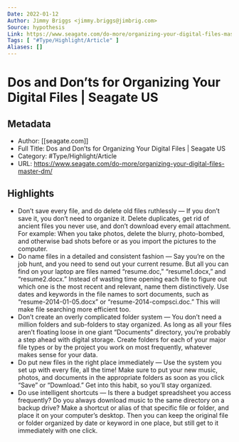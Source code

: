 ```yaml
---
Date: 2022-01-12
Author: Jimmy Briggs <jimmy.briggs@jimbrig.com>
Source: hypothesis
Link: https://www.seagate.com/do-more/organizing-your-digital-files-master-dm/
Tags: [ "#Type/Highlight/Article" ]
Aliases: []
---
```

# Dos and Don’ts for Organizing Your Digital Files | Seagate US

## Metadata
- Author: [[seagate.com]]
- Full Title: Dos and Don’ts for Organizing Your Digital Files | Seagate US
- Category: #Type/Highlight/Article 
- URL: https://www.seagate.com/do-more/organizing-your-digital-files-master-dm/

## Highlights
- Don’t save every file, and do delete old files ruthlessly — If you don’t save it, you don’t need to organize it. Delete duplicates, get rid of ancient files you never use, and don’t download every email attachment. For example: When you take photos, delete the blurry, photo-bombed, and otherwise bad shots before or as you import the pictures to the computer.
- Do name files in a detailed and consistent fashion — Say you’re on the job hunt, and you need to send out your current resume. But all you can find on your laptop are files named “resume.doc,” “resume1.docx,” and “resume2.docx.” Instead of wasting time opening each file to figure out which one is the most recent and relevant, name them distinctively. Use dates and keywords in the file names to sort documents, such as “resume-2014-01-05.docx” or “resume-2014-compsci.doc.” This will make file searching more efficient too.
- Don’t create an overly complicated folder system — You don’t need a million folders and sub-folders to stay organized. As long as all your files aren’t floating loose in one giant “Documents” directory, you’re probably a step ahead with digital storage. Create folders for each of your major file types or by the project you work on most frequently, whatever makes sense for your data.
- Do put new files in the right place immediately — Use the system you set up with every file, all the time! Make sure to put your new music, photos, and documents in the appropriate folders as soon as you click “Save” or “Download.” Get into this habit, so you’ll stay organized.
- Do use intelligent shortcuts — Is there a budget spreadsheet you access frequently? Do you always download music to the same directory on a backup drive? Make a shortcut or alias of that specific file or folder, and place it on your computer’s desktop. Then you can keep the original file or folder organized by date or keyword in one place, but still get to it immediately with one click.
